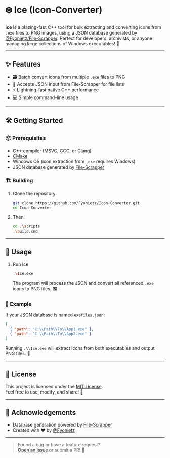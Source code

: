 # ❄️ Ice (Icon-Converter)

**Ice** is a blazing-fast C++ tool for bulk extracting and converting icons from `.exe` files to PNG images, using a JSON database generated by [@Fyonietz/File-Scrapper](https://github.com/Fyonietz/File-Scrapper). Perfect for developers, archivists, or anyone managing large collections of Windows executables! 🚀

---

## ✨ Features

- 🗃️ Batch convert icons from multiple `.exe` files to PNG
- 📄 Accepts JSON input from File-Scrapper for file lists
- ⚡ Lightning-fast native C++ performance
- 💻 Simple command-line usage

---

## 🛠️ Getting Started

### 📦 Prerequisites

- C++ compiler (MSVC, GCC, or Clang)
- [CMake](https://cmake.org/)
- Windows OS (icon extraction from `.exe` requires Windows)
- JSON database generated by [File-Scrapper](https://github.com/Fyonietz/File-Scrapper)

### 🏗️ Building

1. Clone the repository:
    ```sh
    git clone https://github.com/Fyonietz/Icon-Converter.git
    cd Icon-Converter
    ```

2. Then:
    ```sh
    cd .\scripts
    .\build.cmd
    ```

---

## 🚀 Usage

1. Run Ice
    ```sh
    .\Ice.exe
    ```
   The program will process the JSON and convert all referenced `.exe` icons to PNG files. 🖼️

### 📝 Example

If your JSON database is named `exefiles.json`:
```json
[
  { "path": "C:\\Path\\To\\App1.exe" },
  { "path": "C:\\Path\\To\\App2.exe" }
]
```
Running `.\\Ice.exe` will extract icons from both executables and output PNG files. 🎉

---

## 📄 License

This project is licensed under the [MIT License](LICENSE).  
Feel free to use, modify, and share! 👐

---

## 🙏 Acknowledgements

- Database generation powered by [File-Scrapper](https://github.com/Fyonietz/File-Scrapper)
- Created with ❤️ by [@Fyonietz](https://github.com/Fyonietz)

---

> Found a bug or have a feature request?  
> [Open an issue](https://github.com/Fyonietz/Icon-Converter/issues) or submit a PR! 🌟